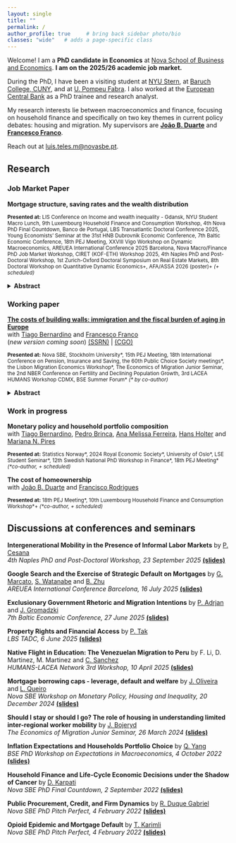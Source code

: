 ```yaml
---
layout: single
title: ""
permalink: /
author_profile: true     # bring back sidebar photo/bio
classes: "wide"   # adds a page-specific class
---
```



Welcome! I am a **PhD candidate in Economics** at [Nova School of Business and Economics](http://novasbe.pt). **I am on the 2025/26 academic job market.**

During the PhD, I have been a visiting student at [NYU Stern](https://www.stern.nyu.edu/experience-stern/about/departments-centers-initiatives/academic-departments/finance), at [Baruch College, CUNY](https://zicklin.baruch.cuny.edu/), and at [U. Pompeu Fabra](https://www.upf.edu/web/econ/). I also worked at the [European Central Bank](https://www.ecb.europa.eu/home/html/index.en.html) as a PhD trainee and research analyst.

My research interests lie between macroeconomics and finance, focusing on household finance and specifically on two key themes in current policy debates: housing and migration. My supervisors are [**João B. Duarte**](https://jbduarte.com) and [**Francesco Franco**](https://www.novasbe.unl.pt/en/faculty-research/faculty/faculty-detail/id/55/francesco-franco).

Reach out at [luis.teles.m@novasbe.pt](mailto://luis.teles.m@novasbe.pt).

<a id="research"></a>
## Research

### Job Market Paper

**Mortgage structure, saving rates and the wealth distribution**

 <small><strong>Presented at:</strong> LIS Conference on Income and wealth inequality - Gdansk, NYU Student Macro Lunch, 9th Luxembourg Household Finance and Consumption Workshop, 4th Nova PhD Final Countdown, Banco de Portugal, LBS Transatlantic Doctoral Conference 2025, Young Economists’ Seminar at the 31st HNB Dubrovnik Economic Conference, 7th Baltic Economic Conference, 18th PEJ Meeting, XXVIII Vigo Workshop on Dynamic Macroeconomics, AREUEA International Conference 2025 Barcelona, Nova Macro/Finance PhD Job Market Workshop, CIRET (KOF-ETH) Workshop 2025, 4th Naples PhD and Post-Doctoral Workshop, 1st Zurich-Oxford Doctoral Symposium on Real Estate Markets, 8th Doctoral Workshop on Quantitative Dynamic Economics+, AFA/ASSA 2026 (poster)+ <i>(+ scheduled)</i></small>

 <details>

<summary><strong>Abstract</strong></summary>

 In this paper, I show that fixed amortization schedules have powerful and heterogeneous effects on household consumption, saving and wealth. I study an otherwise standard life-cycle model with realistic mortgages, showing that homeowners rationally respond to mandatory repayments by cutting consumption and increasing precautionary saving in liquid assets. Consistent with this mechanism, I document in Euro area data that younger, poorer homeowners have much higher saving rates than their non-mortgage peers, and allocate a large share of sav- ing to mortgage repayment. The exception is the Netherlands, where interest-only mortgages are common. This complements recent quasi-experimental evidence showing large effects of amortization requirements on saving. A quantitative version of the model reproduces these facts and shows that mandatory amortization increases both home equity and financial wealth accumulation, particularly up to age 40. Wealth-to-income ratios increase by close to a quarter for lower-income homeowners at age 40, while the impact for the highest-income households is minimal. These effects build up over time and have substantial implications for aggregate consumption and wealth: mandatory amortization dampens total wealth inequality, but increases consumption volatility and financial wealth inequality.<br><br>
 
</details>

### Working paper

**[The costs of building walls: immigration and the fiscal burden of aging in Europe](https://papers.ssrn.com/sol3/papers.cfm?abstract_id=4932922)** <br> with [Tiago Bernardino](https://www.su.se/english/profiles/tibe6711-1.511719) and [Francesco Franco](https://www.novasbe.unl.pt/en/faculty-research/faculty/faculty-detail/id/55/francesco-franco)<br> (_new version coming soon_) [(SSRN)](https://papers.ssrn.com/sol3/papers.cfm?abstract_id=4932922) | 
[(CGO)](https://www.thecgo.org/wp-content/uploads/2024/02/CGO-2024-Immigration-WorkingPaper-Feb-CostsofBuildingWalls.pdf)

 <small><strong>Presented at:</strong> Nova SBE, Stockholm University\*, 15th PEJ Meeting, 18th International Conference on Pension, Insurance and Saving, the 60th Public Choice Society meetings\*, the Lisbon Migration Economics Workshop\*, The Economics of Migration Junior Seminar, the 2nd NBER Conference on Fertility and Declining Population Growth, 3rd LACEA HUMANS Workshop CDMX, BSE Summer Forum\* <i>(* by co-author)</i></small>

<details>

<summary><strong>Abstract</strong></summary>
 Population aging strains public finances by raising old-age dependency ratios. We show that immigration alleviates this fiscal burden when it is mostly composed of working-age individuals, even if they are low- skilled. Revisiting the standard population projection model, we demonstrate that increasing immigration flows decreases future dependency ratios, relieving public finances. We also unveil the decreasing returns of this effect, which make restricting immigration more costly. Combining this framework with rich micro data on taxes and benefits, we find that interrupting immigration flows would increase the fiscal burden of aging in the Euro area by 20%, with substantial variation across countries. Increasing fertility is not an alternative, as the benefits of a larger labor force only emerge after 40 years and do not offset higher ed- ucation spending. Our findings indicate that restricting immigration in Europe can substantially increase the tax burden on native workers.<br><br>
 
</details>

### Work in progress

**Monetary policy and household portfolio composition** <br> with [Tiago Bernardino](https://www.tiagobernardino.com), [Pedro Brinca](https://pedrobrinca.pt), [Ana Melissa Ferreira](https://www2.novasbe.unl.pt/en/programs/phds/phd-in-economics-finance/phd-students/current-phd-students/id/209/melissa-ferreira), [Hans Holter](https://sites.google.com/site/hansaholter/) and [Mariana N. Pires](http://www.mariananetopires.com)

 <small><strong>Presented at:</strong> Statistics Norway\*, 2024 Royal Economic Society\*, University of Oslo\*, LSE Student Seminar\*, 12th Swedish National PhD Workshop in Finance\*, 18th PEJ Meeting\* <i>(\*co-author, + scheduled)</i></small>


**The cost of homeownership** <br> with [João B. Duarte](https://jbduarte.com) and [Francisco Rodrigues](https://www.novasbe.unl.pt/en/programs/phds/phd-in-economics-finance/phd-students/current-phd-students/id/1179/francisco-franca-rodrigues)

 <small><strong>Presented at:</strong> 18th PEJ Meeting\*, 10th Luxembourg Household Finance and Consumption Workshop\*+ <i>(\*co-author, + scheduled)</i></small>


<a id="discussions"></a>
## Discussions at conferences and seminars

**Intergenerational Mobility in the Presence of Informal Labor Markets** by [P. Cesana](https://www.qmul.ac.uk/sef/staff/paulacesana.html) <br>
_4th Naples PhD and Post-Doctoral Workshop, 23 September 2025_ [**(slides)**](/files/Cesana_2025_Discussion_LTM_v1.0_23.09.2025.html)

**Google Search and the Exercise of Strategic Default on Mortgages** by [G. Marcato](https://www.henley.ac.uk/people/gianluca-marcato), [S. Watanabe](https://researcher.apu.ac.jp/apuhp/KgApp?resId=S001731&Language=2) and [B. Zhu](https://www.professoren.tum.de/en/zhu-bing)<br>
_AREUEA International Conference Barcelona, 16 July 2025_ [**(slides)**](/files/Marcato_etal_2025_Discussion_LTM_v1.0_16.07.2025.html)

**Exclusionary Government Rhetoric and Migration Intentions** by [P. Adrjan](https://sites.google.com/site/paweladrjaneconomics/) and [J. Gromadzki](https://www.jgromadzki.com)<br>
_7th Baltic Economic Conference, 27 June 2025_ [**(slides)**](/files/Gromadzki_2025_Discussion_LTM_v1.1_27.06.2025.pdf)

**Property Rights and Financial Access** by [P. Tak](https://www.purnoortak.com)<br>
_LBS TADC, 6 June 2025_ [**(slides)**](/files/Tak_2025_Discussion_LTM_v1.2_10.04.2025.pdf)

**Native Flight in Education: The Venezuelan Migration to Peru** by F. Li, D. Martinez, M. Martinez and [C. Sanchez](https://cristsanchez.github.io/research/)<br>
_HUMANS-LACEA Network 3rd Workshop, 10 April 2025_ [**(slides)**](/files/Sanchez_2025_Discussion_LTM_v2_10.04.2025.pdf)

**Mortgage borrowing caps - leverage, default and welfare** by [J. Oliveira](https://www.joaogoliveira.com) and [L. Queiro](https://www.eui.eu/people?id=leonor-queiro)<br>
_Nova SBE Workshop on Monetary Policy, Housing and Inequality, 20 December 2024_ [**(slides)**](/files/OliveiraQueiro_2024_Discussion_LTM_v1.1_20.12.2024.pdf)

**Should I stay or should I go? The role of housing in understanding limited inter-regional worker mobility** by [J. Bojeryd](https://www.jesperbojeryd.se)<br>
_The Economics of Migration Junior Seminar, 26 March 2024_ [**(slides)**](/files/Bojeryd_2024_Discussion_LTM_v1.5_27.03.2024.pdf)

**Inflation Expectations and Households Portfolio Choice** 
by [Q. Yang](https://www.sfi.ch/en/people/qingyuan-yang) 
<br>
_BSE PhD Workshop on Expectations in Macroeconomics, 4 October 2022_ [**(slides)**](/files/Yang_2022_Discussion_LTM_v1.pdf)

**Household Finance and Life-Cycle Economic Decisions under the Shadow of Cancer** 
by [D. Karpati](https://www.danielkarpati.com) 
<br>
_Nova SBE PhD Final Countdown, 2 September 2022_ [**(slides)**](/files/Karpati_2022_Discussion_LTM_v1.1.pdf)

**Public Procurement, Credit, and Firm Dynamics** 
by [R. Duque Gabriel](https://www.ricardoduquegabriel.com) 
<br>
_Nova SBE PhD Pitch Perfect, 4 February 2022_ [**(slides)**](/files/Gabriel_2022_Discussion_LTM.pdf)

**Opioid Epidemic and Mortgage Default** 
by [T. Karimli](https://turalkarimli.github.io) 
<br>
_Nova SBE PhD Pitch Perfect, 4 February 2022_ [**(slides)**](/files/Karimli_2022_Discussion_LTM.pdf)


